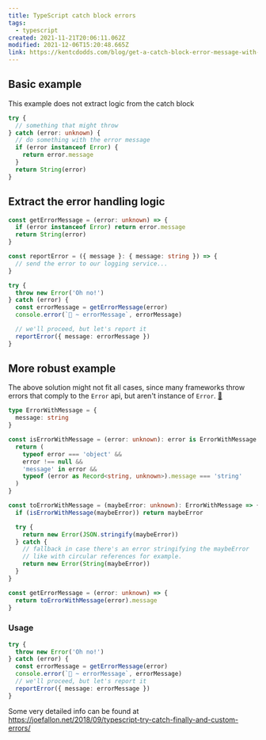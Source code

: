 ```yaml
---
title: TypeScript catch block errors
tags:
  - typescript
created: 2021-11-21T20:06:11.062Z
modified: 2021-12-06T15:20:48.665Z
link: https://kentcdodds.com/blog/get-a-catch-block-error-message-with-typescript
---
```


## Basic example

This example does not extract logic from the catch block

```ts
try {
  // something that might throw
} catch (error: unknown) {
  // do something with the error message
  if (error instanceof Error) {
    return error.message
  }
  return String(error)
}
```

## Extract the error handling logic

```ts
const getErrorMessage = (error: unknown) => {
  if (error instanceof Error) return error.message
  return String(error)
}

const reportError = ({ message }: { message: string }) => {
  // send the error to our logging service...
}

try {
  throw new Error('Oh no!')
} catch (error) {
  const errorMessage = getErrorMessage(error)
  console.error(`🚀 ~ errorMessage`, errorMessage)

  // we'll proceed, but let's report it
  reportError({ message: errorMessage })
}
```

## More robust example

The above solution might not fit all cases, since many frameworks throw errors that comply to the `Error` api, but aren't instance of `Error`. [🔗](https://github.com/kentcdodds/kentcdodds.com/issues/206)

```ts
type ErrorWithMessage = {
  message: string
}

const isErrorWithMessage = (error: unknown): error is ErrorWithMessage => {
  return (
    typeof error === 'object' &&
    error !== null &&
    'message' in error &&
    typeof (error as Record<string, unknown>).message === 'string'
  )
}

const toErrorWithMessage = (maybeError: unknown): ErrorWithMessage => {
  if (isErrorWithMessage(maybeError)) return maybeError

  try {
    return new Error(JSON.stringify(maybeError))
  } catch {
    // fallback in case there's an error stringifying the maybeError
    // like with circular references for example.
    return new Error(String(maybeError))
  }
}

const getErrorMessage = (error: unknown) => {
  return toErrorWithMessage(error).message
}
```

### Usage

```ts
try {
  throw new Error('Oh no!')
} catch (error) {
  const errorMessage = getErrorMessage(error)
  console.error(`🚀 ~ errorMessage`, errorMessage)
  // we'll proceed, but let's report it
  reportError({ message: errorMessage })
}
```

Some very detailed info can be found at https://joefallon.net/2018/09/typescript-try-catch-finally-and-custom-errors/

